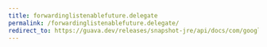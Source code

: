 ```yaml
---
title: forwardinglistenablefuture.delegate
permalink: /forwardinglistenablefuture.delegate/
redirect_to: https://guava.dev/releases/snapshot-jre/api/docs/com/google/common/util/concurrent/ForwardingListenableFuture.html#delegate--
---
```

